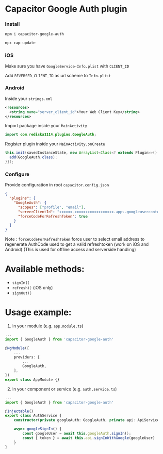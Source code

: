 # Capacitor Google Auth plugin

### Install

```bash
npm i capacitor-google-auth

npx cap update
```

### iOS

Make sure you have `GoogleService-Info.plist` with `CLIENT_ID`

Add `REVERSED_CLIENT_ID` as url scheme to `Info.plist`

### Android

Inside your `strings.xml`

```xml
<resources>
  <string name="server_client_id">Your Web Client Key</string>
</resources>
```

Import package inside your `MainActivity`

```java
import com.rediska1114.plugins.GoogleAuth;

```

Register plugin inside your `MainActivity.onCreate`

```java
this.init(savedInstanceState, new ArrayList<Class<? extends Plugin>>() {{
  add(GoogleAuth.class);
}});
```

### Configure

Provide configuration in root `capacitor.config.json`

```json
{
  "plugins": {
    "GoogleAuth": {
      "scopes": ["profile", "email"],
      "serverClientId": "xxxxxx-xxxxxxxxxxxxxxxxxx.apps.googleusercontent.com",
      "forceCodeForRefreshToken": true
    }
  }
}
```

Note : `forceCodeForRefreshToken` force user to select email address to regenerate AuthCode used to get a valid refreshtoken (work on iOS and Android) (This is used for offline access and serverside handling)

# Available methods:

- `signIn()`
- `refresh()` (iOS only)
- `signOut()`

# Usage example:

1. In your module (e.g. `app.module.ts`)

```ts
...
import { GoogleAuth } from 'capacitor-google-auth'

@NgModule({
	...
	providers: [
		...
		GoogleAuth,
	],
})
export class AppModule {}

```

2. In your component or service (e.g. `auth.service.ts`)

```ts
...
import { GoogleAuth } from 'capacitor-google-auth'

@Injectable()
export class AuthService {
	constructor(private googleAuth: GoogleAuth, private api: ApiService) {}

    async googleSignIn() {
		const googleUser = await this.googleAuth.signIn();
		const { token } = await this.api.signInWithGoogle(googleUser)
	}
}

```
